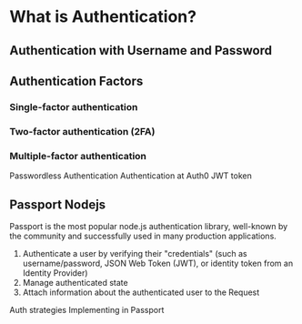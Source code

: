 # What is Authentication?


## Authentication with Username and Password

## Authentication Factors
### Single-factor authentication
### Two-factor authentication (2FA)
### Multiple-factor authentication


Passwordless Authentication
Authentication at Auth0
JWT token

## Passport Nodejs
Passport is the most popular node.js authentication library, well-known by the community and successfully used in many production applications.
1. Authenticate a user by verifying their "credentials" (such as username/password, JSON Web Token (JWT), or identity token from an Identity Provider)
2. Manage authenticated state
3. Attach information about the authenticated user to the Request

Auth strategies Implementing in Passport 



 
